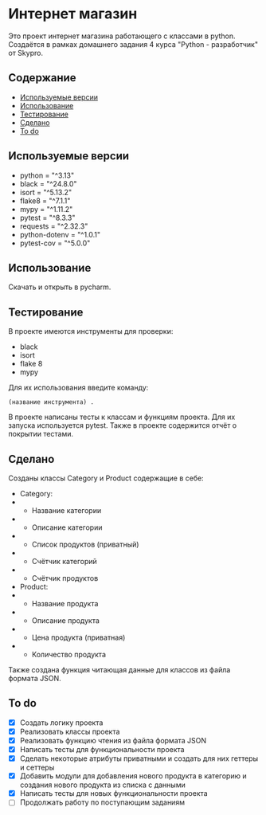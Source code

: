 # Интернет магазин
Это проект интернет магазина работающего с классами в python.
Создаётся в рамках домашнего задания 4 курса "Python - разработчик" от Skypro.

## Содержание
- [Используемые версии](#используемые-версии)
- [Использование](#использование)
- [Тестирование](#тестирование)
- [Сделано](#сделано)
- [To do](#to-do)

## Используемые версии
- python = "^3.13"
- black = "^24.8.0"
- isort = "^5.13.2"
- flake8 = "^7.1.1"
- mypy = "^1.11.2"
- pytest = "^8.3.3"
- requests = "^2.32.3"
- python-dotenv = "^1.0.1"
- pytest-cov = "^5.0.0"

## Использование
Скачать и открыть в pycharm.

## Тестирование
В проекте имеются инструменты для проверки:
- black
- isort
- flake 8
- mypy

Для их использования введите команду:

``
(название инструмента) .
``

В проекте написаны тесты к классам и функциям проекта.
Для их запуска используется pytest. Также в проекте содержится отчёт о покрытии тестами.

## Сделано
Созданы классы Category и Product содержащие в себе:
- Category:
- - Название категории
- - Описание категории
- - Список продуктов (приватный)
- - Счётчик категорий
- - Счётчик продуктов
- Product:
- - Название продукта
- - Описание продукта
- - Цена продукта (приватная)
- - Количество продукта

Также создана функция читающая данные для классов из файла формата JSON.

## To do
- [x] Создать логику проекта
- [x] Реализовать классы проекта
- [x] Реализовать функцию чтения из файла формата JSON
- [x] Написать тесты для функциональности проекта
- [x] Сделать некоторые атрибуты приватными и создать для них геттеры и сеттеры
- [x] Добавить модули для добавления нового продукта в категорию и создания нового продукта из списка с данными
- [x] Написать тесты для новых функциональности проекта
- [ ] Продолжать работу по поступающим заданиям